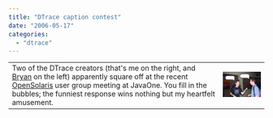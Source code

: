 ```yaml
---
title: "DTrace caption contest"
date: "2006-05-17"
categories: 
  - "dtrace"
---
```


<table><tbody><tr><td valign="top">Two of the DTrace creators (that's me on the right, and <a href="/bmc">Bryan</a> on the left) apparently square off at the recent <a href="http://opensolaris.org">OpenSolaris</a> user group meeting at JavaOne. You fill in the bubbles; the funniest response wins nothing but my heartfelt amusement.</td><td><img src="images/bmc_ahl.jpg"></td></tr></tbody></table>

